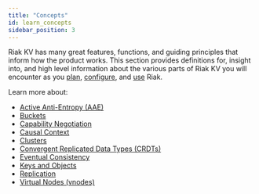 ```yaml
---
title: "Concepts"
id: learn_concepts
sidebar_position: 3
---
```


[concept aae]: ../../learn/concepts/active-anti-entropy.md
[concept buckets]: ../../learn/concepts/buckets.md
[concept cap neg]: ../../learn/concepts/capability-negotiation.md
[concept causal context]: ../../learn/concepts/causal-context.md
[concept clusters]: ../../learn/concepts/clusters.md
[concept crdts]: ../../learn/concepts/crdts.md
[concept eventual consistency]: ../../learn/concepts/eventual-consistency.md
[concept keys objects]: ../../learn/concepts/keys-and-objects.md
[concept replication]: ../../learn/concepts/replication.md
[concept strong consistency]: ../../using/reference/strong-consistency.md
[concept vnodes]: ../../learn/concepts/vnodes.md
[config index]: ../../configuring/index.md
[plan index]: ../../setup/planning/index.md
[use index]: ../../using/index.md


Riak KV has many great features, functions, and guiding principles that inform how the product works. This section provides definitions for, insight into, and high level information about the various parts of Riak KV you will encounter as you [plan][plan index], [configure][config index], and [use][use index] Riak.  

Learn more about:

* [Active Anti-Entropy (AAE)][concept aae]
* [Buckets][concept buckets]
* [Capability Negotiation][concept cap neg]
* [Causal Context][concept causal context]
* [Clusters][concept clusters]
* [Convergent Replicated Data Types (CRDTs)][concept crdts]
* [Eventual Consistency][concept eventual consistency]
* [Keys and Objects][concept keys objects]
* [Replication][concept replication]
* [Virtual Nodes (vnodes)][concept vnodes]
